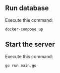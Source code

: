 ## Run database

Execute this command:

```
docker-compose up
```

## Start the server

Execute this command:

```
go run main.go
```



